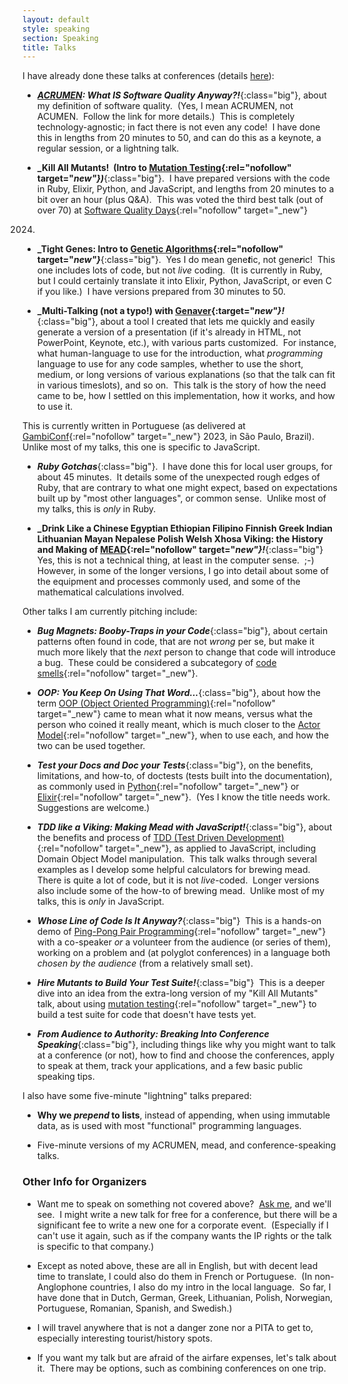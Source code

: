 ```yaml
---
layout: default
style: speaking
section: Speaking
title: Talks
---
```


I have already done these talks at conferences
(details [here](past)):

- **_[ACRUMEN](../acrumen): What IS Software Quality Anyway?!_**{:class="big"},
about my definition of software quality.&nbsp;
(Yes, I mean ACRUMEN, not ACUMEN.&nbsp;
Follow the link for more details.)&nbsp;
This is completely technology-agnostic;
in fact there is not even any code!&nbsp;
I have done this in lengths from 20 minutes to 50,
and can do this as a keynote, a regular session, or a lightning talk.

- **_Kill All Mutants!&nbsp; (Intro to [Mutation Testing](https://en.wikipedia.org/wiki/Mutation_testing){:rel="nofollow" target="_new"})_**{:class="big"}.&nbsp;
I have prepared versions with the code in
Ruby, Elixir, Python, and JavaScript,
and lengths from 20 minutes to a bit over an hour (plus Q&A).&nbsp;
This was voted the third best talk
(out of over 70) at
[Software Quality Days](https://www.software-quality-days.com/){:rel="nofollow" target="_new"}
2024.

- **_Tight Genes: Intro to [Genetic Algorithms](https://en.wikipedia.org/wiki/Genetic_algorithm){:rel="nofollow" target="_new"}_**{:class="big"}.&nbsp;
Yes I do mean gene<b><i>t</i></b>ic, not gene<b><i>r</i></b>ic!&nbsp;
This one includes lots of code, but not _live_ coding.&nbsp;
(It is currently in Ruby,
but I could certainly translate it into
Elixir, Python, JavaScript, or even C if you like.)&nbsp;
I have versions prepared from 30 minutes to 50.

- **_Multi-Talking (not a typo!) with [Genaver](https://github.com/CodosaurusLLC/Genaver){:target="_new"}!_**{:class="big"},
about a tool I created
that lets me quickly and easily generate
a version of a presentation
(if it's already in HTML, not PowerPoint, Keynote, etc.),
with various parts customized.&nbsp;
For instance,
what human-language to use for the introduction,
what _programming_ language to use for any code samples,
whether to use the short, medium, or long
versions of various explanations
(so that the talk can fit in various timeslots),
and so on.&nbsp;
This talk is the story of
how the need came to be,
how I settled on this implementation,
how it works, and
how to use it.&nbsp;
<!-- It is suitable mainly for conferences focusing on
kluges, hacks, jury/jerry-rigging, etc.,
such as
[GambiConf](https://gambiconf.dev/){:rel="nofollow" target="_new"},
[!!Con (BangBangCon)](https://bangbangcon.com/){:rel="nofollow" target="_new"},
and
[SIGBOVIK](http://sigbovik.org/){:rel="nofollow" target="_new"}.&nbsp; -->
This is currently written in Portuguese
(as delivered at
[GambiConf](https://gambiconf.dev/){:rel="nofollow" target="_new"}
2023, in São Paulo, Brazil).&nbsp;
Unlike most of my talks,
this one is specific to JavaScript.

- **_Ruby Gotchas_**{:class="big"}.&nbsp;
I have done this for local user groups,
for about 45 minutes.&nbsp;
It details some of the unexpected rough edges of Ruby,
that are contrary to what one might expect,
based on expectations built up by "most other languages",
or common sense.&nbsp;
Unlike most of my talks,
this is _only_ in Ruby.

- **_Drink Like a Chinese Egyptian Ethiopian Filipino Finnish Greek Indian Lithuanian Mayan Nepalese Polish Welsh Xhosa Viking:
the History and Making of [MEAD](https://en.wikipedia.org/wiki/Mead){:rel="nofollow" target="_new"}!_**{:class="big"}&nbsp;
Yes, this is not a technical thing,
at least in the computer sense.&nbsp;
;-)&nbsp;
However, in some of the longer versions,
I go into detail about some of the equipment and processes commonly used,
and some of the mathematical calculations involved.&nbsp;

Other talks I am currently pitching include:

- **_Bug Magnets: Booby-Traps in your Code_**{:class="big"},
about certain patterns often found in code,
that are not _wrong_ per se,
but make it much more likely that
the _next_ person to change that code
will introduce a bug.&nbsp;
These could be considered a subcategory of
[code smells](https://en.wikipedia.org/wiki/Code_smell){:rel="nofollow" target="_new"}.

- **_OOP: You Keep On Using That Word..._**{:class="big"},
about how the term
[OOP (Object Oriented Programming)](https://en.wikipedia.org/wiki/Object-oriented_programming){:rel="nofollow" target="_new"}
came to mean what it now means,
versus what the person who coined it really meant,
which is much closer to the
[Actor Model](https://en.wikipedia.org/wiki/Actor_model){:rel="nofollow" target="_new"},
when to use each, and how the two can be used together.&nbsp;

- **_Test your Docs and Doc your Tests_**{:class="big"},
on the benefits, limitations, and how-to, of
doctests (tests built into the documentation),
as commonly used in
[Python](https://docs.python.org/3/library/doctest.html){:rel="nofollow" target="_new"}
or
[Elixir](https://hexdocs.pm/ex_unit/1.13/ExUnit.DocTest.html){:rel="nofollow" target="_new"}.&nbsp;
(Yes I know the title needs work.&nbsp; Suggestions are welcome.)

- **_TDD like a Viking: Making Mead with JavaScript!_**{:class="big"},
about the benefits and process of
[TDD (Test Driven Development)](https://en.wikipedia.org/wiki/Test-driven_development){:rel="nofollow" target="_new"},
as applied to JavaScript, including Domain Object Model manipulation.&nbsp;
This talk walks through several examples
as I develop some helpful calculators
for brewing mead.&nbsp;
There is quite a lot of code,
but it is not _live_-coded.&nbsp;
Longer versions also include some of the how-to of brewing mead.&nbsp;
Unlike most of my talks,
this is _only_ in JavaScript.

- **_Whose Line of Code Is It Anyway?_**{:class="big"}&nbsp;
This is a hands-on demo of
[Ping-Pong Pair Programming](https://openpracticelibrary.com/practice/ping-pong-programming/){:rel="nofollow" target="_new"}
with a co-speaker _or_
a volunteer from the audience
(or series of them),
working on a problem
and (at polyglot conferences) in a language
both _chosen by the audience_
(from a relatively small set).

- **_Hire Mutants to Build Your Test Suite!_**{:class="big"}&nbsp;
This is a deeper dive into an idea from
the extra-long version of my "Kill All Mutants" talk,
about using
[mutation testing](https://en.wikipedia.org/wiki/Mutation_testing){:rel="nofollow" target="_new"}
to build a test suite for code that doesn't have tests yet.

- **_From Audience to Authority: Breaking Into Conference Speaking_**{:class="big"},
including things like
why you might want to talk at a conference (or not),
how to find and choose the conferences,
apply to speak at them,
track your applications,
and a few basic public speaking tips.


I also have some five-minute "lightning" talks prepared:

- **Why we _prepend_ to lists**, instead of appending,
when using immutable data,
as is used with most "functional" programming languages.

- Five-minute versions of my ACRUMEN, mead, and conference-speaking talks.

<!--
I'm also interested in putting together talks on
doctests (such as in Elixir or Python),
_property-based_ testing,
any other weird dev-testing tricks I find,
ways to ease into TDD/BDD,
helpful TDD/BDD hints,
code smells,
design patterns,
and more.
-->

### Other Info for Organizers


- Want me to speak on something not covered above?&nbsp;
[Ask me](/contact), and we'll see.&nbsp;
I might write a new talk for free for a conference,
but there will be a significant fee to
write a new one for a corporate event.&nbsp;
(Especially if I can't use it again,
such as if the company wants the IP rights
or the talk is specific to that company.)

- Except as noted above,
these are all in English,
but with decent lead time to translate,
I could also do them in French or Portuguese.&nbsp;
(In non-Anglophone countries,
I also do my intro in the local language.&nbsp;
So far, I have done that in
Dutch,
German,
Greek,
Lithuanian,
Polish,
Norwegian,
Portuguese,
Romanian,
Spanish, and
Swedish.)

- I will travel anywhere that is not a danger zone nor a PITA to get to,
especially interesting tourist/history spots.

- If you want my talk but are afraid of the airfare expenses,
let's talk about it.&nbsp;
There may be options, such as combining conferences on one trip.
